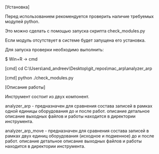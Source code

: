 [Установка]

Перед использованием рекомендуется проверить наличие требуемых модулей python.

Это можно сделать с помощью запуска скрипта check_modules.py

Если модуль отсутствует в системе будет запущена его установка.

Для запуска проверки необходимо выполнить:

$ Win+R -> cmd

[cmd] cd C:\Users\and_andreev\Desktop\git_repos\mac_arp\analyzer_arp

[cmd] python ./check_modules.py


[Описание работы]

Инструмент состоит из двух компонент.

analyzer_arp - предназначен для сравнения состава записей в рамках одной единицы оборудования до и после работ. 
описание детальное описание выходных файлов и работы находится в директории инструмента.

analyzer_arp_move - предназначен для сравнения состава записей в рамках двух единиц оборудования (исходное и подменное) до и после работ. 
описание детальное описание выходных файлов и работы находится в директории инструмента.
